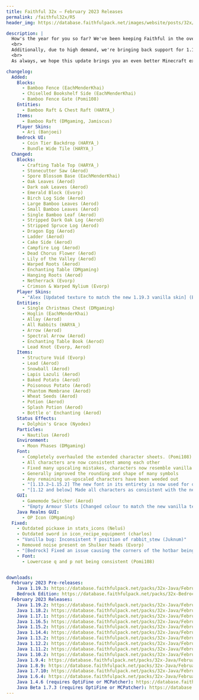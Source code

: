```yaml
---
title: Faithful 32x – February 2023 Releases
permalink: /faithful32x/R5
header_img: https://database.faithfulpack.net/images/website/posts/32x/R5.jpg

description: |
  How's the year for you so far? We've been keeping Faithful in the oven for a little longer this time around, and the time has finally come to take it out. Many changes have accumulated since the last release – Quality upkeep has been done on quite the amount of existing textures to ensure consistent and beautiful art, and some of the experimental 1.20 textures have been added as well. The extended font has also received a complete overhaul, fixing all sorts of errors and misinterpretations, and adding improved support for a wider range of characters in older versions. It's also now available as an OTF on <a href='https://github.com/Faithful-Resource-Pack/Branding/tree/main/font'>our Branding repository</a> for all your non-minecraft needs. More details in the changelog.
  <br>
  Additionally, due to high demand, we're bringing back support for 1.19.2! You can find the download below.
  <br>
  As always, we hope this update brings you an even better Minecraft experience. Please let us know if you've got any remarks.

changelog:
  Added:
    Blocks:
      - Bamboo Fence (EachMenderKhai)
      - Chiselled Bookshelf Side (EachMenderKhai)
      - Bamboo Fence Gate (Pomi108)
    Entities:
      - Bamboo Raft & Chest Raft (HARYA_)
    Items:
      - Bamboo Raft (DMgaming, Jamiscus)
    Player Skins:
      - Ari (Banjoei)
    Bedrock UI:
      - Coin Tier Backdrop (HARYA_)
      - Bundle Wide Tile (HARYA_)
  Changed:
    Blocks:
      - Crafting Table Top (HARYA_)
      - Stonecutter Saw (Aerod)
      - Spore Blossom Base (EachMenderKhai)
      - Oak Leaves (Aerod)
      - Dark oak Leaves (Aerod)
      - Emerald Block (Evorp)
      - Birch Log Side (Aerod)
      - Large Bamboo Leaves (Aerod)
      - Small Bamboo Leaves (Aerod)
      - Single Bamboo Leaf (Aerod)
      - Stripped Dark Oak Log (Aerod)
      - Stripped Spruce Log (Aerod)
      - Dragon Egg (Aerod)
      - Ladder (Aerod)
      - Cake Side (Aerod)
      - Campfire Log (Aerod)
      - Dead Chorus Flower (Aerod)
      - Lily of the Valley (Aerod)
      - Warped Roots (Aerod)
      - Enchanting Table (DMgaming)
      - Hanging Roots (Aerod)
      - Netherrack (Evorp)
      - Crimson & Warped Nylium (Evorp)
    Player Skins:
      - "Alex [Updated texture to match the new 1.19.3 vanilla skin] (Banjoei)"
    Entities:
      - Single Christmas Chest (DMgaming)
      - Hoglin (EachMenderKhai)
      - Allay (Aerod)
      - All Rabbits (HARYA_)
      - Arrow (Aerod)
      - Spectral Arrow (Aerod)
      - Enchanting Table Book (Aerod)
      - Lead Knot (Evorp, Aerod)
    Items:
      - Structure Void (Evorp)
      - Lead (Aerod)
      - Snowball (Aerod)
      - Lapis Lazuli (Aerod)
      - Baked Potato (Aerod)
      - Poisonous Potato (Aerod)
      - Phantom Membrane (Aerod)
      - Wheat Seeds (Aerod)
      - Potion (Aerod)
      - Splash Potion (Aerod)
      - Bottle o' Enchanting (Aerod)
    Status Effects:
      - Dolphin's Grace (Nyodex)
    Particles:
      - Nautilus (Aerod)
    Environment:
      - Moon Phases (DMgaming)
    Font:
      - Completely overhauled the extended character sheets. (Pomi108)
      - All characters are now consistent among each other
      - Fixed many upscaling mistakes, characters now resemble vanilla and their real-world counterparts as closely as possible
      - Generally improved the rounding and shape of many symbols
      - Any remaining un-upscaled characters have been weeded out
      - "[1.13.2–1.15.2] The new font in its entirety is now used for older versions 1.13+. Unfortunately, it's not possible to port the font to lower versions than that due to the supported character set and glyph sizes being hardcoded in 1.12 and below. BUT:"
      - "[1.12 and below] Made all characters as consistent with the new font as possible with the limited glyph size; Improved diacritic marks on many letters and spaced them out better for easier readibility (Pomi108)"
    GUI:
      - Gamemode Switcher (Aerod)
      - "Empty Armour Slots [Changed colour to match the new vanilla textures] (Banjoei)"
    Java Realms GUI:
      - OP Icon (DMgaming)
  Fixed:
    - Outdated pickaxe in stats_icons (Neluś)
    - Outdated sword in icon_recipe_equipment (charlos)
    - "Vanilla bug: Inconsistent Y position of rabbit_stew (Juknum)"
    - Removed noise present on Shulker heads (Evorp)
    - "[Bedrock] Fixed an issue causing the corners of the hotbar being weirdly misaligned (Pomi108)"
    - Font:
      - Lowercase q and p not being consistent (Pomi108)


downloads:
  February 2023 Pre-releases:
    Java 1.19.3: https://database.faithfulpack.net/packs/32x-Java/February%202023/Faithful%2032x%20-%201.19.3.zip
    Bedrock Edition: https://database.faithfulpack.net/packs/32x-Bedrock/February%202023/Faithful%2032x%20-%201.19.mcpack
  February 2023 Releases:
    Java 1.19.2: https://database.faithfulpack.net/packs/32x-Java/February%202023/Faithful%2032x%20-%201.19.2.zip
    Java 1.18.2: https://database.faithfulpack.net/packs/32x-Java/February%202023/Faithful%2032x%20-%201.18.2.zip
    Java 1.17.1: https://database.faithfulpack.net/packs/32x-Java/February%202023/Faithful%2032x%20-%201.17.1.zip
    Java 1.16.5: https://database.faithfulpack.net/packs/32x-Java/February%202023/Faithful%2032x%20-%201.16.5.zip
    Java 1.15.2: https://database.faithfulpack.net/packs/32x-Java/February%202023/Faithful%2032x%20-%201.15.2.zip
    Java 1.14.4: https://database.faithfulpack.net/packs/32x-Java/February%202023/Faithful%2032x%20-%201.14.4.zip
    Java 1.13.2: https://database.faithfulpack.net/packs/32x-Java/February%202023/Faithful%2032x%20-%201.13.2.zip
    Java 1.12.2: https://database.faithfulpack.net/packs/32x-Java/February%202023/Faithful%2032x%20-%201.12.2.zip
    Java 1.11.2: https://database.faithfulpack.net/packs/32x-Java/February%202023/Faithful%2032x%20-%201.11.2.zip
    Java 1.10.2: https://database.faithfulpack.net/packs/32x-Java/February%202023/Faithful%2032x%20-%201.10.2.zip
    Java 1.9.4: https://database.faithfulpack.net/packs/32x-Java/February%202023/Faithful%2032x%20-%201.9.4.zip
    Java 1.8.9: https://database.faithfulpack.net/packs/32x-Java/February%202023/Faithful%2032x%20-%201.8.9.zip
    Java 1.7.10: https://database.faithfulpack.net/packs/32x-Java/February%202023/Faithful%2032x%20-%201.7.10.zip
    Java 1.6.4: https://database.faithfulpack.net/packs/32x-Java/February%202023/Faithful%2032x%20-%201.6.4.zip
    Java 1.4.6 (requires OptiFine or MCPatcher): https://database.faithfulpack.net/packs/32x-Java/February%202023/Faithful%2032x%20-%201.4.6.zip
    Java Beta 1.7.3 (requires OptiFine or MCPatcher): https://database.faithfulpack.net/packs/32x-Java/February%202023/Faithful%2032x%20-%20b1.7.3.zip
---
```

